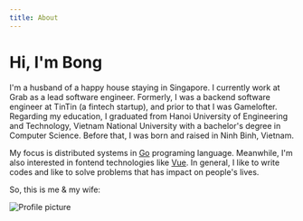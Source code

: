 ```yaml
---
title: About
---
```


# Hi, I'm Bong

I'm a husband of a happy house staying in Singapore. I currently work at Grab as a lead software engineer. Formerly, I was a backend software engineer at TinTin (a fintech startup), and prior to that I was Gamelofter. Regarding my education, I graduated from Hanoi University of Engineering and Technology, Vietnam National University with a bachelor's degree in Computer Science. Before that, I was born and raised in Ninh Binh, Vietnam.

My focus is distributed systems in [Go](https://golang.org/) programing language. Meanwhile, I'm also interested in fontend technologies like [Vue](https://vuejs.org/). In general, I like to write codes and like to solve problems that has impact on people's lives.

So, this is me & my wife:

![Profile picture](./profile.png)
